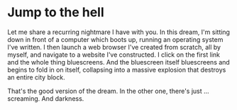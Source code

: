 # Jump to the hell

Let me share a recurring nightmare I have with you. In this dream, I'm sitting down in front of a computer which boots up, running an operating system I've written. I then launch a web browser I've created from scratch, all by myself, and navigate to a website I've constructed. I click on the first link and the whole thing bluescreens. And the bluescreen itself bluescreens and begins to fold in on itself, collapsing into a massive explosion that destroys an entire city block.

That's the good version of the dream. In the other one, there's just ... screaming. And darkness.
